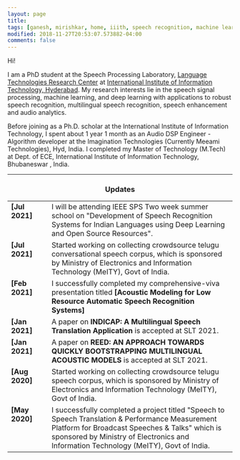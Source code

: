 ```yaml
---
layout: page
title: 
tags: [ganesh, mirishkar, home, iiith, speech recognition, machine learning, deep learning, graduate, carnegie mellon]
modified: 2018-11-27T20:53:07.573882-04:00
comments: false
---
```


Hi!

I am a PhD student at the Speech Processing Laboratory, [Language Technologies Research Center](https://ltrc.iiit.ac.in/) at [International Institute of Information Technology, Hyderabad](https://www.iiit.ac.in/). My research interests lie in the speech signal processing, machine learning, and deep learning with applications to robust speech recognition, multilingual speech recognition, speech enhancement and audio analytics. 

Before joining as a Ph.D. scholar at the International Institute of Information Technology, I spent about 1 year 1 month as an Audio DSP Engineer - Algorithm developer at the Imagination Technologies (Currently Meeami Technologies), Hyd, India. I completed my Master of Technology (M.Tech) at Dept. of ECE, International Institute of Information Technology, Bhubaneswar , India.


----

<h3 align="center">Updates</h3>
<table class='news-table'>
    <col width="18%">
    <col width="82%">
    <tr>
        <td valign="top"><strong>[Jul 2021]</strong></td>
        <td>I will be attending IEEE SPS Two week summer school on "Development of Speech Recognition Systems for Indian Languages using Deep Learning and Open Source Resources".</td>
    </tr>
    <tr>
        <td valign="top"><strong>[Jul 2021]</strong></td>
        <td>Started working on collecting crowdsource telugu conversational speech corpus, which is sponsored by Ministry of Electronics and Information Technology (MeITY), Govt of India.</td>
    </tr> 
    <tr>
        <td valign="top"><strong>[Feb 2021]</strong></td>
        <td>I successfully completed my comprehensive-viva presentation titled <strong>[Acoustic Modeling for Low Resource Automatic Speech Recognition Systems]</strong></td>
    </tr>
    <tr>
        <td valign="top"><strong>[Jan 2021]</strong></td>
        <td>A paper on <strong>INDICAP: A Multilingual Speech Translation Application</strong> is accepted at SLT 2021. </td>
    </tr>
    <tr>
        <td valign="top"><strong>[Jan 2021]</strong></td>
        <td>A paper on <strong>REED: AN APPROACH TOWARDS QUICKLY BOOTSTRAPPING MULTILINGUAL ACOUSTIC MODELS</strong> is accepted at SLT 2021. </td>
    </tr>
    <tr>
        <td valign="top"><strong>[Aug 2020]</strong></td>
        <td>Started working on collecting crowdsource telugu speech corpus, which is sponsored by Ministry of Electronics and Information Technology (MeITY), Govt of India. </td>
    </tr>
    <tr>
        <td valign="top"><strong>[May 2020]</strong></td>
        <td>I successfully completed a project titled "Speech to Speech Translation & Performance Measurement Platform for Broadcast Speeches & Talks" which is sponsored by Ministry of Electronics and Information Technology (MeITY), Govt of India. </td>
    </tr>



</table>
